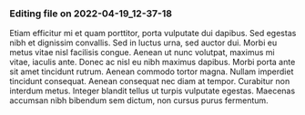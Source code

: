 

### Editing file on 2022-04-19_12-37-18

Etiam efficitur mi et quam porttitor, porta vulputate dui dapibus. Sed egestas nibh et dignissim convallis. Sed in luctus urna, sed auctor dui. Morbi eu metus vitae nisl facilisis congue. Aenean ut nunc volutpat, maximus mi vitae, iaculis ante. Donec ac nisl eu nibh maximus dapibus. Morbi porta ante sit amet tincidunt rutrum. Aenean commodo tortor magna. Nullam imperdiet tincidunt consequat. Aenean consequat nec diam at tempor. Curabitur non interdum metus. Integer blandit tellus ut turpis vulputate egestas. Maecenas accumsan nibh bibendum sem dictum, non cursus purus fermentum.


